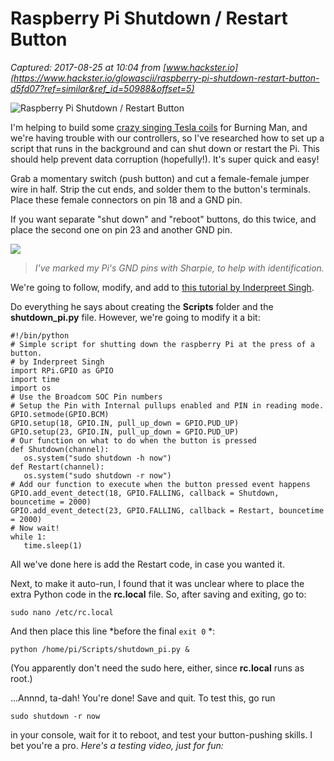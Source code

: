 # Raspberry Pi Shutdown / Restart Button

_Captured: 2017-08-25 at 10:04 from [www.hackster.io](https://www.hackster.io/glowascii/raspberry-pi-shutdown-restart-button-d5fd07?ref=similar&ref_id=50988&offset=5)_

![Raspberry Pi Shutdown / Restart Button](https://hackster.imgix.net/uploads/attachments/335000/_DEqLJOi6rp.Z?auto=compress%2Cformat&w=900&h=675&fit=min)

I'm helping to build some [crazy singing Tesla coils](https://www.coupdefoud.re/) for Burning Man, and we're having trouble with our controllers, so I've researched how to set up a script that runs in the background and can shut down or restart the Pi. This should help prevent data corruption (hopefully!). It's super quick and easy!

Grab a momentary switch (push button) and cut a female-female jumper wire in half. Strip the cut ends, and solder them to the button's terminals. Place these female connectors on pin 18 and a GND pin.

If you want separate "shut down" and "reboot" buttons, do this twice, and place the second one on pin 23 and another GND pin.

![](https://hackster.imgix.net/uploads/attachments/334361/img_5808_L3keW4IYPj.JPG?auto=compress%2Cformat&w=680&h=510&fit=max)

> _I've marked my Pi's GND pins with Sharpie, to help with identification._

We're going to follow, modify, and add to [this tutorial by Inderpreet Singh](https://www.element14.com/community/docs/DOC-78055/l/adding-a-shutdown-button-to-the-raspberry-pi-b).

Do everything he says about creating the **Scripts** folder and the **shutdown_pi.py** file. However, we're going to modify it a bit:
    
    
    #!/bin/python 
    # Simple script for shutting down the raspberry Pi at the press of a button. 
    # by Inderpreet Singh 
    import RPi.GPIO as GPIO  
    import time  
    import os  
    # Use the Broadcom SOC Pin numbers 
    # Setup the Pin with Internal pullups enabled and PIN in reading mode. 
    GPIO.setmode(GPIO.BCM)  
    GPIO.setup(18, GPIO.IN, pull_up_down = GPIO.PUD_UP)  
    GPIO.setup(23, GPIO.IN, pull_up_down = GPIO.PUD_UP)
    # Our function on what to do when the button is pressed 
    def Shutdown(channel):  
       os.system("sudo shutdown -h now")  
    def Restart(channel):
       os.system("sudo shutdown -r now")
    # Add our function to execute when the button pressed event happens 
    GPIO.add_event_detect(18, GPIO.FALLING, callback = Shutdown, bouncetime = 2000)  
    GPIO.add_event_detect(23, GPIO.FALLING, callback = Restart, bouncetime = 2000) 
    # Now wait! 
    while 1:  
       time.sleep(1) 
    

All we've done here is add the Restart code, in case you wanted it.

Next, to make it auto-run, I found that it was unclear where to place the extra Python code in the **rc.local** file. So, after saving and exiting, go to:
    
    
    sudo nano /etc/rc.local
    

And then place this line *before the final `exit 0` *:
    
    
    python /home/pi/Scripts/shutdown_pi.py &
    

(You apparently don't need the sudo here, either, since **rc.local** runs as root.)

...Annnd, ta-dah! You're done! Save and quit. To test this, go run
    
    
    sudo shutdown -r now
    

in your console, wait for it to reboot, and test your button-pushing skills. I bet you're a pro. _Here's a testing video, just for fun:_
